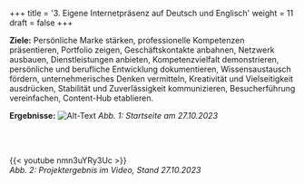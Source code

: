 +++
title = '3. Eigene Internetpräsenz auf Deutsch und Englisch'
weight = 11
draft = false
+++

**Ziele:** Persönliche Marke stärken, professionelle Kompetenzen präsentieren, Portfolio zeigen, Geschäftskontakte anbahnen, Netzwerk ausbauen, Dienstleistungen anbieten, Kompetenzvielfalt demonstrieren, persönliche und berufliche Entwicklung dokumentieren, Wissensaustausch fördern, unternehmerisches Denken vermitteln, Kreativität und Vielseitigkeit ausdrücken, Stabilität und Zuverlässigkeit kommunizieren, Besucherführung vereinfachen, Content-Hub etablieren. 

**Ergebnisse:**
![Alt-Text](/img/p3.1.jpg)
*Abb. 1: Startseite am 27.10.2023*

</br></br>  


{{< youtube nmn3uYRy3Uc >}}  
*Abb. 2: Projektergebnis im Video, Stand 27.10.2023*


